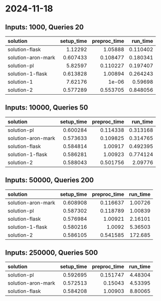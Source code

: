 # 2024-11-18

## Inputs: 1000, Queries 20

| solution           |   setup_time |   preproc_time |   run_time |
|:-------------------|-------------:|---------------:|-----------:|
| solution-flask     |     1.12292  |       1.05888  |   0.110402 |
| solution-aron-mark |     0.607433 |       0.108477 |   0.180341 |
| solution-pl        |     5.82597  |       0.110227 |   0.197407 |
| solution-1-flask   |     0.613828 |       1.00894  |   0.264243 |
| solution-1         |     7.62176  |       1e-06    |   0.59698  |
| solution-2         |     0.577289 |       0.553705 |   0.848056 |

## Inputs: 10000, Queries 50

| solution           |   setup_time |   preproc_time |   run_time |
|:-------------------|-------------:|---------------:|-----------:|
| solution-pl        |     0.600284 |       0.114338 |   0.313168 |
| solution-aron-mark |     0.573633 |       0.109825 |   0.314765 |
| solution-flask     |     0.584814 |       1.00917  |   0.492395 |
| solution-1-flask   |     0.586281 |       1.00923  |   0.774124 |
| solution-2         |     0.588043 |       0.501756 |   2.09776  |

## Inputs: 50000, Queries 200

| solution           |   setup_time |   preproc_time |   run_time |
|:-------------------|-------------:|---------------:|-----------:|
| solution-aron-mark |     0.608908 |       0.116637 |    1.00726 |
| solution-pl        |     0.587302 |       0.118789 |    1.00839 |
| solution-flask     |     0.576984 |       1.00921  |    2.16101 |
| solution-1-flask   |     0.580216 |       1.0092   |    5.36503 |
| solution-2         |     0.586105 |       0.541585 |  172.685   |

## Inputs: 250000, Queries 500

| solution           |   setup_time |   preproc_time |   run_time |
|:-------------------|-------------:|---------------:|-----------:|
| solution-pl        |     0.592695 |       0.151747 |    4.48304 |
| solution-aron-mark |     0.572513 |       0.15043  |    4.53395 |
| solution-flask     |     0.584208 |       1.00903  |    8.80065 |